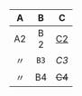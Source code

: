 | **A**   | **B**               | **C**   |
|:-:|:-:|:-:|
| A2      | B<br>2              | [C2](#) |
| 〃       | `B3`                | *C3*    |
| 〃       | <center>B4</center> | ~~C4~~  |